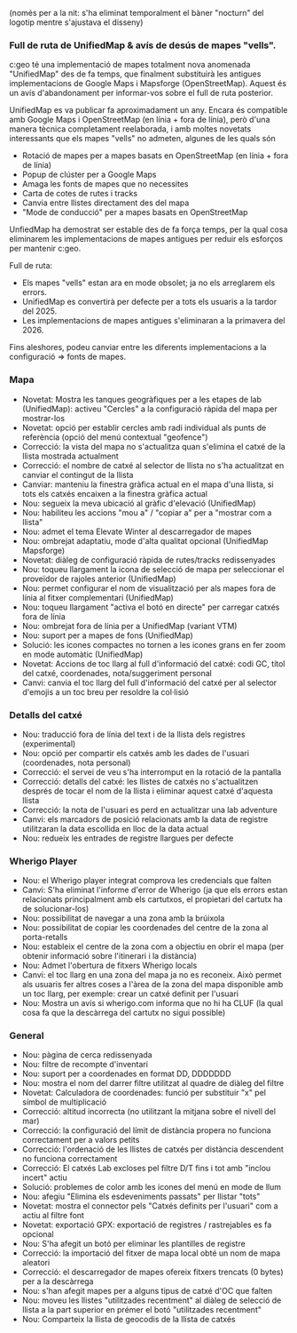 (només per a la nit: s'ha eliminat temporalment el bàner "nocturn" del logotip mentre s'ajustava el disseny)

### Full de ruta de UnifiedMap & avís de desús de mapes "vells".
c:geo té una implementació de mapes totalment nova anomenada "UnifiedMap" des de fa temps, que finalment substituirà les antigues implementacions de Google Maps i Mapsforge (OpenStreetMap). Aquest és un avís d'abandonament per informar-vos sobre el full de ruta posterior.

UnifiedMap es va publicar fa aproximadament un any. Encara és compatible amb Google Maps i OpenStreetMap (en línia + fora de línia), però d'una manera tècnica completament reelaborada, i amb moltes novetats interessants que els mapes "vells" no admeten, algunes de les quals són
- Rotació de mapes per a mapes basats en OpenStreetMap (en línia + fora de línia)
- Popup de clúster per a Google Maps
- Amaga les fonts de mapes que no necessites
- Carta de cotes de rutes i tracks
- Canvia entre llistes directament des del mapa
- "Mode de conducció" per a mapes basats en OpenStreetMap

UnfiedMap ha demostrat ser estable des de fa força temps, per la qual cosa eliminarem les implementacions de mapes antigues per reduir els esforços per mantenir c:geo.

Full de ruta:
- Els mapes "vells" estan ara en mode obsolet; ja no els arreglarem els errors.
- UnifiedMap es convertirà per defecte per a tots els usuaris a la tardor del 2025.
- Les implementacions de mapes antigues s'eliminaran a la primavera del 2026.

Fins aleshores, podeu canviar entre les diferents implementacions a la configuració => fonts de mapes.

### Mapa
- Novetat: Mostra les tanques geogràfiques per a les etapes de lab (UnifiedMap): activeu "Cercles" a la configuració ràpida del mapa per mostrar-los
- Novetat: opció per establir cercles amb radi individual als punts de referència (opció del menú contextual "geofence")
- Correcció: la vista del mapa no s'actualitza quan s'elimina el catxé de la llista mostrada actualment
- Correcció: el nombre de catxé al selector de llista no s'ha actualitzat en canviar el contingut de la llista
- Canviar: manteniu la finestra gràfica actual en el mapa d'una llista, si tots els catxés encaixen a la finestra gràfica actual
- Nou: segueix la meva ubicació al gràfic d'elevació (UnifiedMap)
- Nou: habiliteu les accions "mou a" / "copiar a" per a "mostrar com a llista"
- Nou: admet el tema Elevate Winter al descarregador de mapes
- Nou: ombrejat adaptatiu, mode d'alta qualitat opcional (UnifiedMap Mapsforge)
- Novetat: diàleg de configuració ràpida de rutes/tracks redissenyades
- Nou: toqueu llargament la icona de selecció de mapa per seleccionar el proveïdor de rajoles anterior (UnifiedMap)
- Nou: permet configurar el nom de visualització per als mapes fora de línia al fitxer complementari (UnifiedMap)
- Nou: toqueu llargament "activa el botó en directe" per carregar catxés fora de línia
- Nou: ombrejat fora de línia per a UnifiedMap (variant VTM)
- Nou: suport per a mapes de fons (UnifiedMap)
- Solució: les icones compactes no tornen a les icones grans en fer zoom en mode automàtic (UnifiedMap)
- Novetat: Accions de toc llarg al full d'informació del catxé: codi GC, títol del catxé, coordenades, nota/suggeriment personal
- Canvi: canvia el toc llarg del full d'informació del catxé per al selector d'emojis a un toc breu per resoldre la col·lisió

### Detalls del catxé
- Nou: traducció fora de línia del text i de la llista dels registres  (experimental)
- Nou: opció per compartir els catxés amb les dades de l'usuari (coordenades, nota personal)
- Correcció: el servei de veu s'ha interromput en la rotació de la pantalla
- Correcció: detalls del catxé: les llistes de catxés no s'actualitzen després de tocar el nom de la llista i eliminar aquest catxé d'aquesta llista
- Correcció: la nota de l'usuari es perd en actualitzar una lab adventure
- Canvi: els marcadors de posició relacionats amb la data de registre utilitzaran la data escollida en lloc de la data actual
- Nou: redueix les entrades de registre llargues per defecte

### Wherigo Player
- Nou: el Wherigo player integrat comprova les credencials que falten
- Canvi: S'ha eliminat l'informe d'error de Wherigo (ja que els errors estan relacionats principalment amb els cartutxos, el propietari del cartutx ha de solucionar-los)
- Nou: possibilitat de navegar a una zona amb la brúixola
- Nou: possibilitat de copiar les coordenades del centre de la zona al porta-retalls
- Nou: estableix el centre de la zona com a objectiu en obrir el mapa (per obtenir informació sobre l'itinerari i la distància)
- Nou: Admet l'obertura de fitxers Wherigo locals
- Canvi: el toc llarg en una zona del mapa ja no es reconeix. Això permet als usuaris fer altres coses a l'àrea de la zona del mapa disponible amb un toc llarg, per exemple: crear un catxé definit per l'usuari
- Nou: Mostra un avís si wherigo.com informa que no hi ha CLUF (la qual cosa fa que la descàrrega del cartutx no sigui possible)

### General
- Nou: pàgina de cerca redissenyada
- Nou: filtre de recompte d'inventari
- Nou: suport per a coordenades en format DD, DDDDDDD
- Nou: mostra el nom del darrer filtre utilitzat al quadre de diàleg del filtre
- Novetat: Calculadora de coordenades: funció per substituir "x" pel símbol de multiplicació
- Correcció: altitud incorrecta (no utilitzant la mitjana sobre el nivell del mar)
- Correcció: la configuració del límit de distància propera no funciona correctament per a valors petits
- Correcció: l'ordenació de les llistes de catxés per distància descendent no funciona correctament
- Correcció: El catxés Lab excloses pel filtre D/T fins i tot amb "inclou incert" actiu
- Solució: problemes de color amb les icones del menú en mode de llum
- Nou: afegiu "Elimina els esdeveniments passats" per llistar "tots"
- Novetat: mostra el connector pels "Catxés definits per l'usuari" com a actiu al filtre font
- Novetat: exportació GPX: exportació de registres / rastrejables es fa opcional
- Nou: S'ha afegit un botó per eliminar les plantilles de registre
- Correcció: la importació del fitxer de mapa local obté un nom de mapa aleatori
- Correcció: el descarregador de mapes ofereix fitxers trencats (0 bytes) per a la descàrrega
- Nou: s'han afegit mapes per a alguns tipus de catxé d'OC que falten
- Nou: moveu les llistes "utilitzades recentment" al diàleg de selecció de llista a la part superior en prémer el botó "utilitzades recentment"
- Nou: Comparteix la llista de geocodis de la llista de catxés

